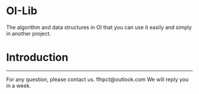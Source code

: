 # OI-Lib
The algorithm and data structures in OI that you can use it easily and simply in another project.

# Introduction

<hr />
For any question, please contact us.
flhpct@outlook.com
We will reply you in a week.
